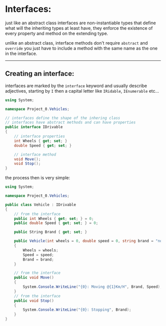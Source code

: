 # Interfaces:

just like an abstract class interfaces are non-instantiable types that define what will the inheriting types at least have, they enforce the existence of every property and method on the extending type.

unlike an abstract class, interface methods don't require `abstract` and `override` you just have to include a method with the same name as the one in the interface.

---

## Creating an interface:

interfaces are marked by the `interface` keyword and usually describe adjectives, starting by `I` then a capital letter like `IRidable`, `IEnumerable` etc...

```csharp
using System;

namespace Project_0.Vehicles;

// interfaces define the shape of the inhering class
// interfaces have abstract methods and can have properties
public interface IDrivable
{
    // interface properties
    int Wheels { get; set; }
    double Speed { get; set; }

    // interface method
    void Move();
    void Stop();
}
```

the process then is very simple:

```csharp
using System;

namespace Project_0.Vehicles;

public class Vehicle : IDrivable
{
    // from the interface
    public int Wheels { get; set; } = 0;
    public double Speed { get; set; } = 0;

    public String Brand { get; set; }

    public Vehicle(int wheels = 0, double speed = 0, string brand = "none")
    {
        Wheels = wheels;
        Speed = speed;
        Brand = brand;
    }

    // from the interface
    public void Move()
    {
        System.Console.WriteLine("{0}: Moving @{1}Km/H", Brand, Speed);
    }
    // from the interface
    public void Stop()
    {
        System.Console.WriteLine("{0}: Stopping", Brand);
    }
}

```

